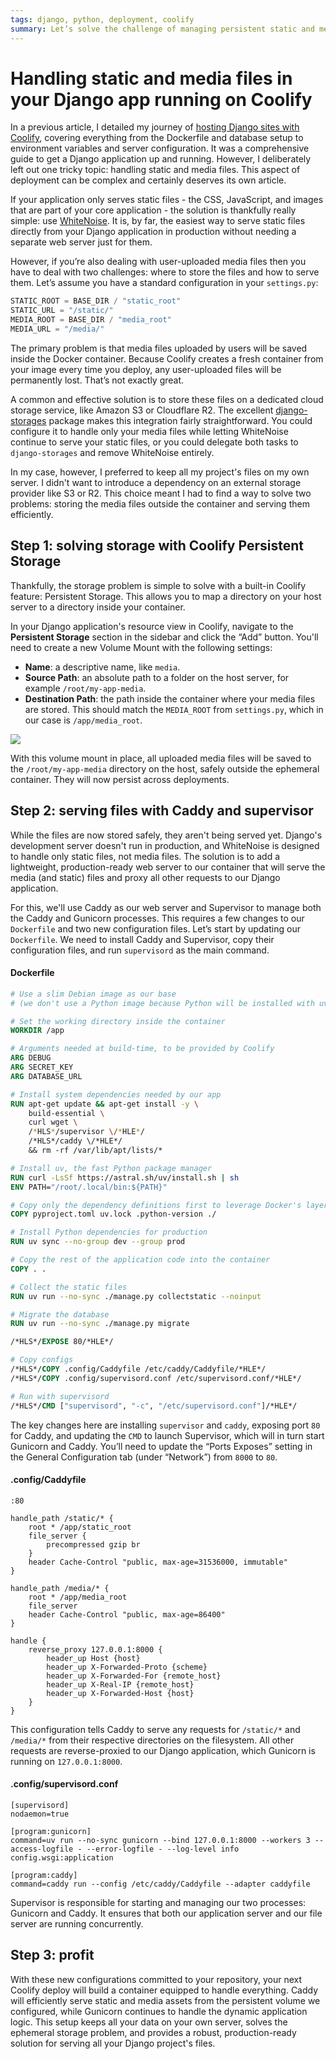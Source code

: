 ```yaml
---
tags: django, python, deployment, coolify
summary: Let’s solve the challenge of managing persistent static and media files on your self-hosted Coolify server.
---
```


# Handling static and media files in your Django app running on Coolify

In a previous article, I detailed my journey of [hosting Django sites with Coolify](/articles/2025/coolify-django/), covering everything from the Dockerfile and database setup to environment variables and server configuration. It was a comprehensive guide to get a Django application up and running. However, I deliberately left out one tricky topic: handling static and media files. This aspect of deployment can be complex and certainly deserves its own article.

If your application only serves static files - the CSS, JavaScript, and images that are part of your core application - the solution is thankfully really simple: use [WhiteNoise](https://whitenoise.readthedocs.io/en/latest/). It is, by far, the easiest way to serve static files directly from your Django application in production without needing a separate web server just for them.

However, if you’re also dealing with user-uploaded media files then you have to deal with two challenges: where to store the files and how to serve them. Let’s assume you have a standard configuration in your `settings.py`:

```python
STATIC_ROOT = BASE_DIR / "static_root"
STATIC_URL = "/static/"
MEDIA_ROOT = BASE_DIR / "media_root"
MEDIA_URL = "/media/"
```

The primary problem is that media files uploaded by users will be saved inside the Docker container. Because Coolify creates a fresh container from your image every time you deploy, any user-uploaded files will be permanently lost. That’s not exactly great.

A common and effective solution is to store these files on a dedicated cloud storage service, like Amazon S3 or Cloudflare R2. The excellent [django-storages](https://django-storages.readthedocs.io/en/latest/) package makes this integration fairly straightforward. You could configure it to handle only your media files while letting WhiteNoise continue to serve your static files, or you could delegate both tasks to `django-storages` and remove WhiteNoise entirely.

In my case, however, I preferred to keep all my project's files on my own server. I didn't want to introduce a dependency on an external storage provider like S3 or R2. This choice meant I had to find a way to solve two problems: storing the media files outside the container and serving them efficiently.

## Step 1: solving storage with Coolify Persistent Storage

Thankfully, the storage problem is simple to solve with a built-in Coolify feature: Persistent Storage. This allows you to map a directory on your host server to a directory inside your container.

In your Django application's resource view in Coolify, navigate to the **Persistent Storage** section in the sidebar and click the “Add” button. You'll need to create a new Volume Mount with the following settings:

*   **Name**: a descriptive name, like `media`.
*   **Source Path**: an absolute path to a folder on the host server, for example `/root/my-app-media`.
*   **Destination Path**: the path inside the container where your media files are stored. This should match the `MEDIA_ROOT` from `settings.py`, which in our case is `/app/media_root`.

![](/articles/images/coolify_persistent_storage.png)

With this volume mount in place, all uploaded media files will be saved to the `/root/my-app-media` directory on the host, safely outside the ephemeral container. They will now persist across deployments.

## Step 2: serving files with Caddy and supervisor

While the files are now stored safely, they aren't being served yet. Django's development server doesn't run in production, and WhiteNoise is designed to handle only static files, not media files. The solution is to add a lightweight, production-ready web server to our container that will serve the media (and static) files and proxy all other requests to our Django application.

For this, we'll use Caddy as our web server and Supervisor to manage both the Caddy and Gunicorn processes. This requires a few changes to our `Dockerfile` and two new configuration files. Let’s start by updating our `Dockerfile`. We need to install Caddy and Supervisor, copy their configuration files, and run `supervisord` as the main command.

#### <i class="fa-regular fa-file-code"></i> Dockerfile
```dockerfile
# Use a slim Debian image as our base
# (we don't use a Python image because Python will be installed with uv)

# Set the working directory inside the container
WORKDIR /app

# Arguments needed at build-time, to be provided by Coolify
ARG DEBUG
ARG SECRET_KEY
ARG DATABASE_URL

# Install system dependencies needed by our app
RUN apt-get update && apt-get install -y \
    build-essential \
    curl wget \
    /*HLS*/supervisor \/*HLE*/
    /*HLS*/caddy \/*HLE*/
    && rm -rf /var/lib/apt/lists/*

# Install uv, the fast Python package manager
RUN curl -LsSf https://astral.sh/uv/install.sh | sh
ENV PATH="/root/.local/bin:${PATH}"

# Copy only the dependency definitions first to leverage Docker's layer caching
COPY pyproject.toml uv.lock .python-version ./

# Install Python dependencies for production
RUN uv sync --no-group dev --group prod

# Copy the rest of the application code into the container
COPY . .

# Collect the static files
RUN uv run --no-sync ./manage.py collectstatic --noinput

# Migrate the database
RUN uv run --no-sync ./manage.py migrate

/*HLS*/EXPOSE 80/*HLE*/

# Copy configs
/*HLS*/COPY .config/Caddyfile /etc/caddy/Caddyfile/*HLE*/
/*HLS*/COPY .config/supervisord.conf /etc/supervisord.conf/*HLE*/

# Run with supervisord
/*HLS*/CMD ["supervisord", "-c", "/etc/supervisord.conf"]/*HLE*/
```

The key changes here are installing `supervisor` and `caddy`, exposing port `80` for Caddy, and updating the `CMD` to launch Supervisor, which will in turn start Gunicorn and Caddy. You’ll need to update the “Ports Exposes” setting in the General Configuration tab (under “Network”) from `8000` to `80`.

#### <i class="fa-regular fa-file-code"></i> .config/Caddyfile
```
:80

handle_path /static/* {
    root * /app/static_root
    file_server {
        precompressed gzip br
    }
    header Cache-Control "public, max-age=31536000, immutable"
}

handle_path /media/* {
    root * /app/media_root
    file_server
    header Cache-Control "public, max-age=86400"
}

handle {
    reverse_proxy 127.0.0.1:8000 {
        header_up Host {host}
        header_up X-Forwarded-Proto {scheme}
        header_up X-Forwarded-For {remote_host}
        header_up X-Real-IP {remote_host}
        header_up X-Forwarded-Host {host}
    }
}
```

This configuration tells Caddy to serve any requests for `/static/*` and `/media/*` from their respective directories on the filesystem. All other requests are reverse-proxied to our Django application, which Gunicorn is running on `127.0.0.1:8000`.

#### <i class="fa-regular fa-file-code"></i> .config/supervisord.conf
```
[supervisord]
nodaemon=true

[program:gunicorn]
command=uv run --no-sync gunicorn --bind 127.0.0.1:8000 --workers 3 --access-logfile - --error-logfile - --log-level info config.wsgi:application

[program:caddy]
command=caddy run --config /etc/caddy/Caddyfile --adapter caddyfile
```

Supervisor is responsible for starting and managing our two processes: Gunicorn and Caddy. It ensures that both our application server and our file server are running concurrently.

## Step 3: profit

With these new configurations committed to your repository, your next Coolify deploy will build a container equipped to handle everything. Caddy will efficiently serve static and media assets from the persistent volume we configured, while Gunicorn continues to handle the dynamic application logic. This setup keeps all your data on your own server, solves the ephemeral storage problem, and provides a robust, production-ready solution for serving all your Django project's files.